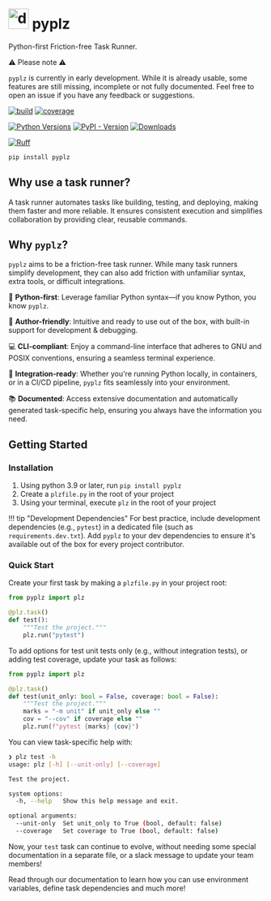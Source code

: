 #  <img src="docs/assets/please.png" alt="drawing" width="40" height="40"/> pyplz

Python-first Friction-free Task Runner.

⚠️ Please note ⚠️

`pyplz` is currently in early development. While it is already usable, some features are still missing, incomplete or not fully documented. Feel free to open an issue if you have any feedback or suggestions.

[//]: # (bages using https://shields.io/badges/)
[![build](https://img.shields.io/github/actions/workflow/status/oribarilan/plz/package_build.yml)](https://github.com/oribarilan/plz/actions/workflows/package_build.yml) [![coverage](https://img.shields.io/github/actions/workflow/status/oribarilan/plz/coverage.yml?label=coverage%3E95%25)](https://github.com/oribarilan/plz/actions/workflows/coverage.yml)

[![Python Versions](https://img.shields.io/badge/python-3.8|3.9|3.10|3.11|3.12-blue)](https://www.python.org/downloads/) [![PyPI - Version](https://img.shields.io/pypi/v/pyplz?color=1E7FBF)](https://pypi.org/project/pyplz/) [![Downloads](https://img.shields.io/pypi/dm/pyplz?color=1E7FBF)](https://pypi.org/project/pyplz/)

[![Ruff](https://img.shields.io/endpoint?url=https://raw.githubusercontent.com/astral-sh/ruff/main/assets/badge/v2.json)](https://github.com/astral-sh/ruff)

```bash
pip install pyplz
```

## Why use a task runner?
A task runner automates tasks like building, testing, and deploying, making them
faster and more reliable. It ensures consistent execution and simplifies collaboration
 by providing clear, reusable commands.

## Why `pyplz`?

`pyplz` aims to be a friction-free task runner. While many task runners simplify development, they can also add friction with unfamiliar syntax, extra tools, or difficult integrations.

🐍 **Python-first**: Leverage familiar Python syntax—if you know Python, you know `pyplz`.  

🤗 **Author-friendly**: Intuitive and ready to use out of the box, with built-in support for development & debugging.  

💻 **CLI-compliant**: Enjoy a command-line interface that adheres to GNU and POSIX conventions, ensuring a seamless terminal experience.

🔗 **Integration-ready**: Whether you're running Python locally, in containers, or in a CI/CD pipeline, `pyplz` fits seamlessly into your environment.  

📚 **Documented**: Access extensive documentation and automatically generated task-specific help, ensuring you always have the information you need.

## Getting Started

### Installation
1. Using python 3.9 or later, run `pip install pyplz`
2. Create a `plzfile.py` in the root of your project
3. Using your terminal, execute `plz` in the root of your project

!!! tip "Development Dependencies"
    For best practice, include development dependencies (e.g., `pytest`) in a dedicated file (such as `requirements.dev.txt`). Add `pyplz` to your dev dependencies to ensure it's available out of the box for every project contributor.

### Quick Start

Create your first task by making a `plzfile.py` in your project root:

```python
from pyplz import plz

@plz.task()
def test():
    """Test the project."""
    plz.run("pytest")
```

To add options for test unit tests only (e.g., without integration tests), or adding test coverage, update your task as follows:

```python
from pyplz import plz

@plz.task()
def test(unit_only: bool = False, coverage: bool = False):
    """Test the project."""
    marks = "-m unit" if unit_only else ""
    cov = "--cov" if coverage else ""
    plz.run(f"pytest {marks} {cov}")
```

You can view task-specific help with:
```bash
❯ plz test -h
usage: plz [-h] [--unit-only] [--coverage]

Test the project.

system options:
  -h, --help   Show this help message and exit.

optional arguments:
  --unit-only  Set unit_only to True (bool, default: false)
  --coverage   Set coverage to True (bool, default: false)
```

Now, your `test` task can continue to evolve, without needing some special documentation in a separate file, or a slack message to update your team members!

Read through our documentation to learn how you can use environment variables, define task dependencies and much more!